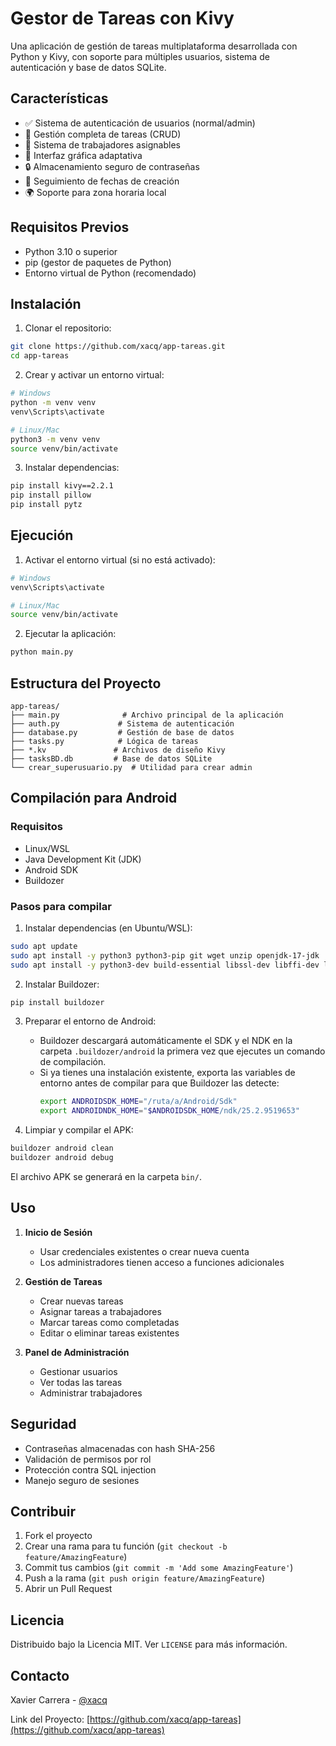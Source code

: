 # Gestor de Tareas con Kivy

Una aplicación de gestión de tareas multiplataforma desarrollada con Python y Kivy, con soporte para múltiples usuarios, sistema de autenticación y base de datos SQLite.

## Características

- ✅ Sistema de autenticación de usuarios (normal/admin)
- 📝 Gestión completa de tareas (CRUD)
- 👥 Sistema de trabajadores asignables
- 📱 Interfaz gráfica adaptativa
- 🔒 Almacenamiento seguro de contraseñas
- 📅 Seguimiento de fechas de creación
- 🌍 Soporte para zona horaria local

## Requisitos Previos

- Python 3.10 o superior
- pip (gestor de paquetes de Python)
- Entorno virtual de Python (recomendado)

## Instalación

1. Clonar el repositorio:
```bash
git clone https://github.com/xacq/app-tareas.git
cd app-tareas
```

2. Crear y activar un entorno virtual:
```bash
# Windows
python -m venv venv
venv\Scripts\activate

# Linux/Mac
python3 -m venv venv
source venv/bin/activate
```

3. Instalar dependencias:
```bash
pip install kivy==2.2.1
pip install pillow
pip install pytz
```

## Ejecución

1. Activar el entorno virtual (si no está activado):
```bash
# Windows
venv\Scripts\activate

# Linux/Mac
source venv/bin/activate
```

2. Ejecutar la aplicación:
```bash
python main.py
```

## Estructura del Proyecto

```
app-tareas/
├── main.py              # Archivo principal de la aplicación
├── auth.py             # Sistema de autenticación
├── database.py         # Gestión de base de datos
├── tasks.py            # Lógica de tareas
├── *.kv               # Archivos de diseño Kivy
├── tasksBD.db         # Base de datos SQLite
└── crear_superusuario.py  # Utilidad para crear admin
```

## Compilación para Android

### Requisitos

- Linux/WSL
- Java Development Kit (JDK)
- Android SDK
- Buildozer

### Pasos para compilar

1. Instalar dependencias (en Ubuntu/WSL):
```bash
sudo apt update
sudo apt install -y python3 python3-pip git wget unzip openjdk-17-jdk
sudo apt install -y python3-dev build-essential libssl-dev libffi-dev libltdl-dev libtool pkg-config zlib1g-dev cmake
```

2. Instalar Buildozer:
```bash
pip install buildozer
```

3. Preparar el entorno de Android:
   - Buildozer descargará automáticamente el SDK y el NDK en la carpeta `.buildozer/android` la primera vez que ejecutes un comando de compilación.
   - Si ya tienes una instalación existente, exporta las variables de entorno antes de compilar para que Buildozer las detecte:
     ```bash
     export ANDROIDSDK_HOME="/ruta/a/Android/Sdk"
     export ANDROIDNDK_HOME="$ANDROIDSDK_HOME/ndk/25.2.9519653"
     ```

4. Limpiar y compilar el APK:
```bash
buildozer android clean
buildozer android debug
```

El archivo APK se generará en la carpeta `bin/`.

## Uso

1. **Inicio de Sesión**
   - Usar credenciales existentes o crear nueva cuenta
   - Los administradores tienen acceso a funciones adicionales

2. **Gestión de Tareas**
   - Crear nuevas tareas
   - Asignar tareas a trabajadores
   - Marcar tareas como completadas
   - Editar o eliminar tareas existentes

3. **Panel de Administración**
   - Gestionar usuarios
   - Ver todas las tareas
   - Administrar trabajadores

## Seguridad

- Contraseñas almacenadas con hash SHA-256
- Validación de permisos por rol
- Protección contra SQL injection
- Manejo seguro de sesiones

## Contribuir

1. Fork el proyecto
2. Crear una rama para tu función (`git checkout -b feature/AmazingFeature`)
3. Commit tus cambios (`git commit -m 'Add some AmazingFeature'`)
4. Push a la rama (`git push origin feature/AmazingFeature`)
5. Abrir un Pull Request

## Licencia

Distribuido bajo la Licencia MIT. Ver `LICENSE` para más información.

## Contacto

Xavier Carrera - [@xacq](https://github.com/xacq)

Link del Proyecto: [https://github.com/xacq/app-tareas](https://github.com/xacq/app-tareas)